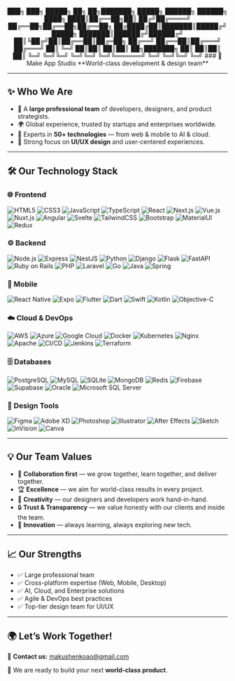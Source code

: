 <div align="center">
███╗   ███╗ █████╗ ██╗  ██╗███████╗     █████╗ ██████╗ ██████╗
████╗ ████║██╔══██╗██║ ██╔╝██╔════╝    ██╔══██╗██╔══██╗██╔══██╗
██╔████╔██║███████║█████╔╝ █████╗      ███████║██████╔╝██████╔╝
██║╚██╔╝██║██╔══██║██╔═██╗ ██╔══╝      ██╔══██║██╔═══╝ ██╔═══╝
██║ ╚═╝ ██║██║  ██║██║  ██╗███████╗    ██║  ██║██║     ██║
╚═╝     ╚═╝╚═╝  ╚═╝╚═╝  ╚═╝╚══════╝    ╚═╝  ╚═╝╚═╝     ╚═╝
### 🚀 Make App Studio  
**World-class development & design team**  

</div>

---

## ✨ Who We Are
- 💼 A **large professional team** of developers, designers, and product strategists.  
- 🌍 Global experience, trusted by startups and enterprises worldwide.  
- 🧠 Experts in **50+ technologies** — from web & mobile to AI & cloud.  
- 🎨 Strong focus on **UI/UX design** and user-centered experiences.  

---

## 🛠 Our Technology Stack  

### 🌐 Frontend
![HTML5](https://img.shields.io/badge/-HTML5-E34F26?logo=html5&logoColor=white)
![CSS3](https://img.shields.io/badge/-CSS3-1572B6?logo=css3&logoColor=white)
![JavaScript](https://img.shields.io/badge/-JavaScript-F7DF1E?logo=javascript&logoColor=black)
![TypeScript](https://img.shields.io/badge/-TypeScript-3178C6?logo=typescript&logoColor=white)
![React](https://img.shields.io/badge/-React-61DAFB?logo=react&logoColor=black)
![Next.js](https://img.shields.io/badge/-Next.js-000000?logo=nextdotjs&logoColor=white)
![Vue.js](https://img.shields.io/badge/-Vue.js-4FC08D?logo=vue.js&logoColor=white)
![Nuxt.js](https://img.shields.io/badge/-Nuxt.js-00DC82?logo=nuxtdotjs&logoColor=white)
![Angular](https://img.shields.io/badge/-Angular-DD0031?logo=angular&logoColor=white)
![Svelte](https://img.shields.io/badge/-Svelte-FF3E00?logo=svelte&logoColor=white)
![TailwindCSS](https://img.shields.io/badge/-TailwindCSS-38B2AC?logo=tailwind-css&logoColor=white)
![Bootstrap](https://img.shields.io/badge/-Bootstrap-7952B3?logo=bootstrap&logoColor=white)
![MaterialUI](https://img.shields.io/badge/-MUI-007FFF?logo=mui&logoColor=white)
![Redux](https://img.shields.io/badge/-Redux-764ABC?logo=redux&logoColor=white)

### ⚙️ Backend
![Node.js](https://img.shields.io/badge/-Node.js-339933?logo=node.js&logoColor=white)
![Express](https://img.shields.io/badge/-Express-000000?logo=express&logoColor=white)
![NestJS](https://img.shields.io/badge/-NestJS-E0234E?logo=nestjs&logoColor=white)
![Python](https://img.shields.io/badge/-Python-3776AB?logo=python&logoColor=white)
![Django](https://img.shields.io/badge/-Django-092E20?logo=django&logoColor=white)
![Flask](https://img.shields.io/badge/-Flask-000000?logo=flask&logoColor=white)
![FastAPI](https://img.shields.io/badge/-FastAPI-009688?logo=fastapi&logoColor=white)
![Ruby on Rails](https://img.shields.io/badge/-Rails-CC0000?logo=ruby-on-rails&logoColor=white)
![PHP](https://img.shields.io/badge/-PHP-777BB4?logo=php&logoColor=white)
![Laravel](https://img.shields.io/badge/-Laravel-FF2D20?logo=laravel&logoColor=white)
![Go](https://img.shields.io/badge/-Go-00ADD8?logo=go&logoColor=white)
![Java](https://img.shields.io/badge/-Java-007396?logo=java&logoColor=white)
![Spring](https://img.shields.io/badge/-Spring-6DB33F?logo=spring&logoColor=white)

### 📱 Mobile
![React Native](https://img.shields.io/badge/-React%20Native-61DAFB?logo=react&logoColor=black)
![Expo](https://img.shields.io/badge/-Expo-000020?logo=expo&logoColor=white)
![Flutter](https://img.shields.io/badge/-Flutter-02569B?logo=flutter&logoColor=white)
![Dart](https://img.shields.io/badge/-Dart-0175C2?logo=dart&logoColor=white)
![Swift](https://img.shields.io/badge/-Swift-FA7343?logo=swift&logoColor=white)
![Kotlin](https://img.shields.io/badge/-Kotlin-7F52FF?logo=kotlin&logoColor=white)
![Objective-C](https://img.shields.io/badge/-ObjectiveC-43853D?logo=apple&logoColor=white)

### ☁️ Cloud & DevOps
![AWS](https://img.shields.io/badge/-AWS-232F3E?logo=amazonaws&logoColor=white)
![Azure](https://img.shields.io/badge/-Azure-0078D4?logo=microsoftazure&logoColor=white)
![Google Cloud](https://img.shields.io/badge/-GCP-4285F4?logo=googlecloud&logoColor=white)
![Docker](https://img.shields.io/badge/-Docker-2496ED?logo=docker&logoColor=white)
![Kubernetes](https://img.shields.io/badge/-Kubernetes-326CE5?logo=kubernetes&logoColor=white)
![Nginx](https://img.shields.io/badge/-Nginx-009639?logo=nginx&logoColor=white)
![Apache](https://img.shields.io/badge/-Apache-D22128?logo=apache&logoColor=white)
![CI/CD](https://img.shields.io/badge/-CI%2FCD-2088FF?logo=githubactions&logoColor=white)
![Jenkins](https://img.shields.io/badge/-Jenkins-D24939?logo=jenkins&logoColor=white)
![Terraform](https://img.shields.io/badge/-Terraform-623CE4?logo=terraform&logoColor=white)

### 🗄 Databases
![PostgreSQL](https://img.shields.io/badge/-PostgreSQL-4169E1?logo=postgresql&logoColor=white)
![MySQL](https://img.shields.io/badge/-MySQL-4479A1?logo=mysql&logoColor=white)
![SQLite](https://img.shields.io/badge/-SQLite-003B57?logo=sqlite&logoColor=white)
![MongoDB](https://img.shields.io/badge/-MongoDB-47A248?logo=mongodb&logoColor=white)
![Redis](https://img.shields.io/badge/-Redis-DC382D?logo=redis&logoColor=white)
![Firebase](https://img.shields.io/badge/-Firebase-FFCA28?logo=firebase&logoColor=black)
![Supabase](https://img.shields.io/badge/-Supabase-3ECF8E?logo=supabase&logoColor=black)
![Oracle](https://img.shields.io/badge/-Oracle-F80000?logo=oracle&logoColor=white)
![Microsoft SQL Server](https://img.shields.io/badge/-MSSQL-CC2927?logo=microsoftsqlserver&logoColor=white)

### 🎨 Design Tools
![Figma](https://img.shields.io/badge/-Figma-F24E1E?logo=figma&logoColor=white)
![Adobe XD](https://img.shields.io/badge/-AdobeXD-FF61F6?logo=adobexd&logoColor=white)
![Photoshop](https://img.shields.io/badge/-Photoshop-31A8FF?logo=adobephotoshop&logoColor=white)
![Illustrator](https://img.shields.io/badge/-Illustrator-FF9A00?logo=adobeillustrator&logoColor=white)
![After Effects](https://img.shields.io/badge/-AfterEffects-9999FF?logo=adobeaftereffects&logoColor=white)
![Sketch](https://img.shields.io/badge/-Sketch-F7B500?logo=sketch&logoColor=white)
![InVision](https://img.shields.io/badge/-InVision-FF3366?logo=invision&logoColor=white)
![Canva](https://img.shields.io/badge/-Canva-00C4CC?logo=canva&logoColor=white)

---

## 💡 Our Team Values
- 🤝 **Collaboration first** — we grow together, learn together, and deliver together.  
- 🏆 **Excellence** — we aim for world-class results in every project.  
- 🎨 **Creativity** — our designers and developers work hand-in-hand.  
- 🔒 **Trust & Transparency** — we value honesty with our clients and inside the team.  
- 🚀 **Innovation** — always learning, always exploring new tech.  

---

## 📈 Our Strengths
- ✅ Large professional team  
- ✅ Cross-platform expertise (Web, Mobile, Desktop)  
- ✅ AI, Cloud, and Enterprise solutions  
- ✅ Agile & DevOps best practices  
- ✅ Top-tier design team for UI/UX  

---

## 🌍 Let’s Work Together!
📨 **Contact us:** makushenkoao@gmail.com  

💼 We are ready to build your next **world-class product**.  
